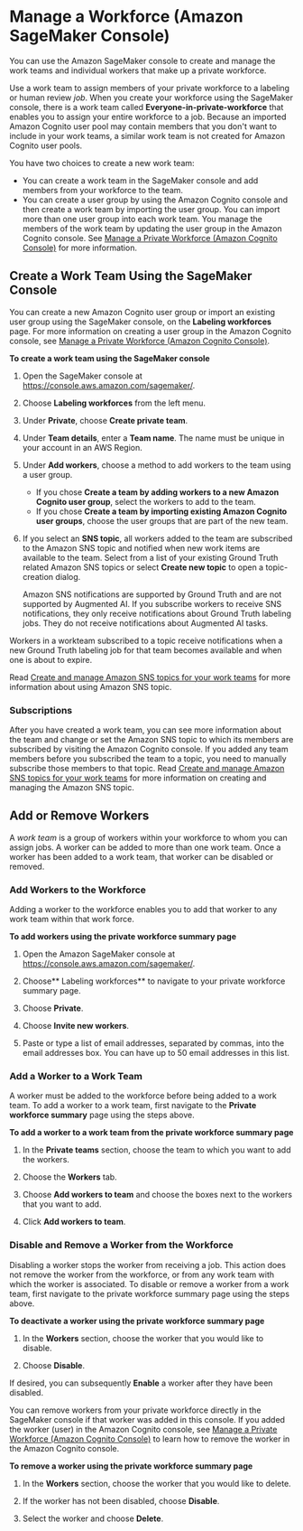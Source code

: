 # Manage a Workforce \(Amazon SageMaker Console\)<a name="sms-workforce-management-private-console"></a>

You can use the Amazon SageMaker console to create and manage the work teams and individual workers that make up a private workforce\. 

Use a work team to assign members of your private workforce to a labeling or human review *job*\. When you create your workforce using the SageMaker console, there is a work team called **Everyone\-in\-private\-workforce** that enables you to assign your entire workforce to a job\. Because an imported Amazon Cognito user pool may contain members that you don't want to include in your work teams, a similar work team is not created for Amazon Cognito user pools\.

 You have two choices to create a new work team: 
+ You can create a work team in the SageMaker console and add members from your workforce to the team\. 
+ You can create a user group by using the Amazon Cognito console and then create a work team by importing the user group\. You can import more than one user group into each work team\. You manage the members of the work team by updating the user group in the Amazon Cognito console\. See [Manage a Private Workforce \(Amazon Cognito Console\)](sms-workforce-management-private-cognito.md) for more information\.  

## Create a Work Team Using the SageMaker Console<a name="create-workteam-sm-console"></a>

You can create a new Amazon Cognito user group or import an existing user group using the SageMaker console, on the **Labeling workforces** page\. For more information on creating a user group in the Amazon Cognito console, see [Manage a Private Workforce \(Amazon Cognito Console\)](sms-workforce-management-private-cognito.md)\.

**To create a work team using the SageMaker console**

1. Open the SageMaker console at [https://console\.aws\.amazon\.com/sagemaker/](https://console.aws.amazon.com/sagemaker/)\. 

1. Choose **Labeling workforces** from the left menu\.

1.  Under **Private**, choose **Create private team**\. 

1. Under **Team details**, enter a **Team name**\. The name must be unique in your account in an AWS Region\. 

1. Under **Add workers**, choose a method to add workers to the team using a user group\.
   + If you chose **Create a team by adding workers to a new Amazon Cognito user group**, select the workers to add to the team\. 
   + If you chose **Create a team by importing existing Amazon Cognito user groups**, choose the user groups that are part of the new team\. 

1. If you select an **SNS topic**, all workers added to the team are subscribed to the Amazon SNS topic and notified when new work items are available to the team\. Select from a list of your existing Ground Truth related Amazon SNS topics or select **Create new topic** to open a topic\-creation dialog\. 

   Amazon SNS notifications are supported by Ground Truth and are not supported by Augmented AI\. If you subscribe workers to receive SNS notifications, they only receive notifications about Ground Truth labeling jobs\. They do not receive notifications about Augmented AI tasks\. 

Workers in a workteam subscribed to a topic receive notifications when a new Ground Truth labeling job for that team becomes available and when one is about to expire\. 

 Read [Create and manage Amazon SNS topics for your work teams](sms-workforce-management-private-sns.md) for more information about using Amazon SNS topic\.

### Subscriptions<a name="subscriptions"></a>

After you have created a work team, you can see more information about the team and change or set the Amazon SNS topic to which its members are subscribed by visiting the Amazon Cognito console\. If you added any team members before you subscribed the team to a topic, you need to manually subscribe those members to that topic\. Read [Create and manage Amazon SNS topics for your work teams](https://docs.aws.amazon.com/sagemaker/latest/dg/sms-workforce-management-private-sns.html) for more information on creating and managing the Amazon SNS topic\. 

## Add or Remove Workers<a name="add-remove-workers-sm"></a>

 A *work team* is a group of workers within your workforce to whom you can assign jobs\. A worker can be added to more than one work team\. Once a worker has been added to a work team, that worker can be disabled or removed\.

### Add Workers to the Workforce<a name="add-workers-sm-console"></a>

 Adding a worker to the workforce enables you to add that worker to any work team within that work force\.  

**To add workers using the private workforce summary page**

1. Open the Amazon SageMaker console at [https://console\.aws\.amazon\.com/sagemaker/](https://console.aws.amazon.com/sagemaker/)\.

1. Choose** Labeling workforces** to navigate to your private workforce summary page\. 

1. Choose **Private**\.

1. Choose **Invite new workers**\.

1. Paste or type a list of email addresses, separated by commas, into the email addresses box\. You can have up to 50 email addresses in this list\. 

### Add a Worker to a Work Team<a name="add-worker-workteam-sm-console"></a>

 A worker must be added to the workforce before being added to a work team\. To add a worker to a work team, first navigate to the **Private workforce summary** page using the steps above\. 

**To add a worker to a work team from the private workforce summary page**

1. In the **Private teams** section, choose the team to which you want to add the workers\. 

1. Choose the **Workers** tab\. 

1. Choose **Add workers to team** and choose the boxes next to the workers that you want to add\.

1. Click **Add workers to team**\.

### Disable and Remove a Worker from the Workforce<a name="disable-remove-workers-console"></a>

Disabling a worker stops the worker from receiving a job\. This action does not remove the worker from the workforce, or from any work team with which the worker is associated\. To disable or remove a worker from a work team, first navigate to the private workforce summary page using the steps above\. 

**To deactivate a worker using the private workforce summary page**

1. In the **Workers** section, choose the worker that you would like to disable\. 

1. Choose **Disable**\. 

 If desired, you can subsequently **Enable** a worker after they have been disabled\. 

You can remove workers from your private workforce directly in the SageMaker console if that worker was added in this console\. If you added the worker \(user\) in the Amazon Cognito console, see [Manage a Private Workforce \(Amazon Cognito Console\)](sms-workforce-management-private-cognito.md) to learn how to remove the worker in the Amazon Cognito console\. 

**To remove a worker using the private workforce summary page**

1. In the **Workers** section, choose the worker that you would like to delete\. 

1. If the worker has not been disabled, choose **Disable**\.  

1. Select the worker and choose **Delete**\. 